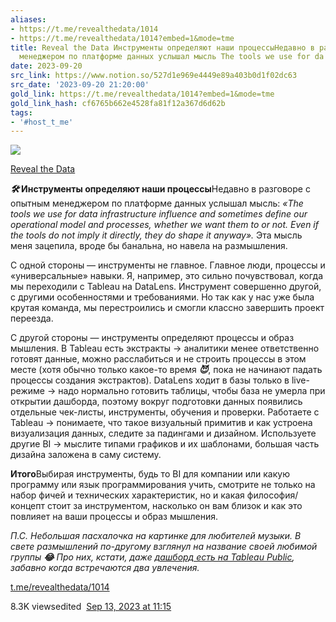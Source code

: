 ```yaml
---
aliases:
- https://t.me/revealthedata/1014
- https://t.me/revealthedata/1014?embed=1&mode=tme
title: Reveal the Data Инструменты определяют наши процессыНедавно в разговоре с опытным
  менеджером по платформе данных услышал мысль The tools we use for da
date: 2023-09-20
src_link: https://www.notion.so/527d1e969e4449e89a403b0d1f02dc63
src_date: '2023-09-20 21:20:00'
gold_link: https://t.me/revealthedata/1014?embed=1&mode=tme
gold_link_hash: cf6765b662e4528fa81f12a367d6d62b
tags:
- '#host_t_me'
---
```




[*![](https://cdn4.cdn-telegram.org/file/PZwiQgmaL78r-fqkQbm21GWoXHoGBwNLJKf5p9ykNmCtzK1qkTJuK_ipO-Ifz5Xansh1oRl6Bj6l57WAzmbdlZ60Ju_KSW_lZXruWKVv5OvaPYil5j4mrwjUqVZ-KHDaoTdH4K3MAZGIRU_QgOc85HFcc0kWK_JZ8rRNLUyiWMUamN34Zvf7uxshM0sMW49HQzRQOGsu9TyAXHQ-9v7NQzXrRXCzsV9E-RMvywCb4tpmFRv7p_aOZvucJERWgVPqCOS6qBi7TW0n2zOmLAnHf2bckEk3eZpTsegH8cPeuEwA58vK69oPxeXPAIMs0FagOLDNk1tDpo_GQhAzK4i2fA.jpg)*](https://t.me/revealthedata)



[Reveal the Data](https://t.me/revealthedata)

*****🛠*** Инструменты определяют наши процессы**Недавно в разговоре с опытным менеджером по платформе данных услышал мысль: *«The tools we use for data infrastructure influence and sometimes define our operational model and processes, whether we want them to or not. Even if the tools do not imply it directly, they do shape it anyway».* Эта мысль меня зацепила, вроде бы банальна, но навела на размышления.  
  
С одной стороны — инструменты не главное. Главное люди, процессы и «универсальные» навыки. Я, например, это сильно почувствовал, когда мы переходили с Tableau на DataLens. Инструмент совершенно другой, с другими особенностями и требованиями. Но так как у нас уже была крутая команда, мы перестроились и смогли классно завершить проект переезда.  
  
С другой стороны — инструменты определяют процессы и образ мышления. В Tableau есть экстракты → аналитики менее ответственно готовят данные, можно расслабиться и не строить процессы в этом месте (хотя обычно только какое-то время ***😈***, пока не начинают падать процессы создания экстрактов). DataLens ходит в базы только в live-режиме → надо нормально готовить таблицы, чтобы база не умерла при открытии дашборда, поэтому вокруг подготовки данных появились отдельные чек-листы, инструменты, обучения и проверки. Работаете с Tableau → понимаете, что такое визуальный примитив и как устроена визуализация данных, следите за падингами и дизайном. Используете другие BI → мыслите типами графиков и их шаблонами, большая часть дизайна заложена в саму систему.   
  
**Итого**Выбирая инструменты, будь то BI для компании или какую программу или язык программирования учить, смотрите не только на набор фичей и технических характеристик, но и какая философия/концепт стоит за инструментом, насколько он вам близок и как это повлияет на ваши процессы и образ мышления.  
  
*П.С. Небольшая пасхалочка на картинке для любителей музыки. В свете размышлений по-другому взглянул на название своей любимой группы* ****😂*** Про них, кстати, даже* [*дашборд есть на Tableau Public*](https://public.tableau.com/app/profile/tam.s.varga/viz/AtributetoTool/AtributetoTool)*, забавно когда встречаются два увлечения.*

[t.me/revealthedata/1014](https://t.me/revealthedata/1014)

8.3K viewsedited  [Sep 13, 2023 at 11:15](https://t.me/revealthedata/1014)